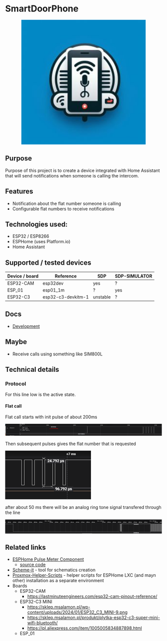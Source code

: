 # SmartDoorPhone

<div align="center">

  <img src="docs/img/_e67b7304-4aa4-4d6b-8bc5-cdb299155211.jpg" alt="drawing" width="400" class="logo"/>

</div>

## Purpose

Purpose of this project is to create a device integrated with Home Assistant that will send notifications when someone is calling the intercom.

## Features

- Notification about the flat number someone is calling
- Configurable flat numbers to receive notifications

## Technologies used:

- ESP32 / ESP8266 
- ESPHome (uses Platform.io)
- Home Assistant

## Supported / tested devices

| Device / board | Reference          | SDP      | SDP-SIMULATOR |
| -------------- | ------------------ | -------- | ------------- |
| ESP32-CAM      | esp32dev           | yes      | ?             |
| ESP_01         | esp01_1m           | ?        | yes           |
| ESP32-C3       | esp32-c3-devkitm-1 | unstable | ?             |

## Docs

-  [Development](./docs/Development.md)

## Maybe

- Receive calls using something like SIM800L

## Technical details

### Protocol
For this line low is the active state.

#### Flat call
Flat call starts with init pulse of about 200ms

![line init pulse](docs/img/line_init.png)

Then subsequent pulses gives the flat number that is requested

![line pulses](docs/img/line_pulse.png)

after about 50 ms there will be an analog ring tone signal transfered through the line

![timeout after flat number and ring tone](docs/img/line_timeout_ring.png)

## Related links

- [ESPHome Pulse Meter Component](https://esphome.io/components/sensor/pulse_meter.html)
  - [source code](https://github.com/esphome/esphome/tree/dev/esphome/components/pulse_meter)
- [Scheme-it](https://www.digikey.pl/en/schemeit/project) - tool for schematics creation
- [Proxmox-Helper-Scripts](https://tteck.github.io/Proxmox/) - helper scripts for ESPHome LXC (and mayn other) installation as a separate environment
- Boards
  - ESP32-CAM
    - https://lastminuteengineers.com/esp32-cam-pinout-reference/
  - ESP32-C3 MINI
    - https://sklep.msalamon.pl/wp-content/uploads/2024/01/ESP32_C3_MINI-9.png
    - https://sklep.msalamon.pl/produkt/plytka-esp32-c3-super-mini-wifi-bluetooth/
    - https://pl.aliexpress.com/item/1005005834887898.html
  - ESP_01
  